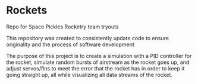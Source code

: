 # Rockets
Repo for Space Pickles Rocketry team tryouts

This repository was created to consistently update code to ensure originality and the process of software development

The purpose of this project is to create a simulation with a PID controller for the rocket, simulate random bursts of airstream as the rocket goes up, and adjust servos/fins to meet the error that the rocket has in order to keep it going straight up, all while visualizing all data streams of the rocket.
